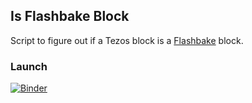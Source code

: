 ## Is Flashbake Block

Script to figure out if a Tezos block is a [Flashbake](https://flashbake.xyz) block.

### Launch

[![Binder](https://mybinder.org/badge_logo.svg)](https://mybinder.org/v2/gh/nicolasochem/is_flashbake_block/HEAD)
